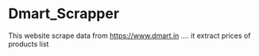 # Dmart_Scrapper
This website scrape data from https://www.dmart.in .... it extract prices of products list
